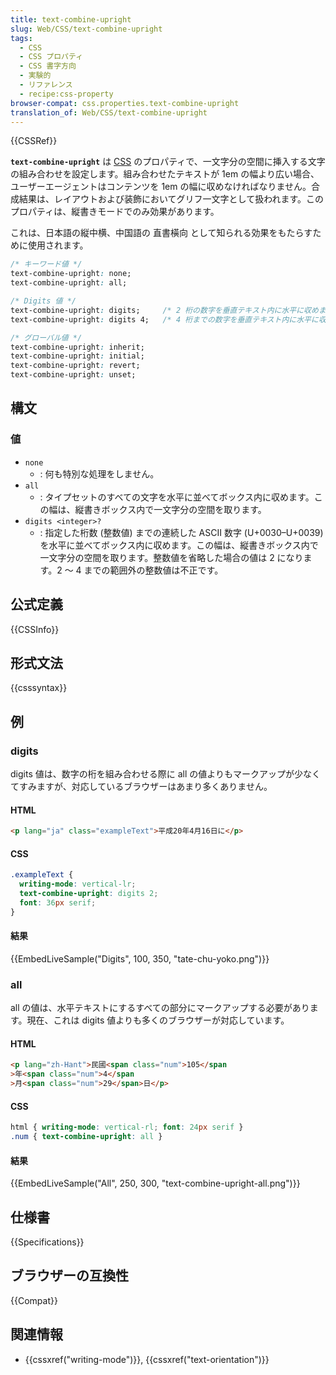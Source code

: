 ```yaml
---
title: text-combine-upright
slug: Web/CSS/text-combine-upright
tags:
  - CSS
  - CSS プロパティ
  - CSS 書字方向
  - 実験的
  - リファレンス
  - recipe:css-property
browser-compat: css.properties.text-combine-upright
translation_of: Web/CSS/text-combine-upright
---
```

{{CSSRef}}

**`text-combine-upright`** は [CSS](/ja/docs/Web/CSS) のプロパティで、一文字分の空間に挿入する文字の組み合わせを設定します。組み合わせたテキストが 1em の幅より広い場合、ユーザーエージェントはコンテンツを 1em の幅に収めなければなりません。合成結果は、レイアウトおよび装飾においてグリフ一文字として扱われます。このプロパティは、縦書きモードでのみ効果があります。

これは、日本語の縦中横、中国語の <span lang="zh-Hant">直書橫向</span> として知られる効果をもたらすために使用されます。

```css
/* キーワード値 */
text-combine-upright: none;
text-combine-upright: all;

/* Digits 値 */
text-combine-upright: digits;     /* 2 桁の数字を垂直テキスト内に水平に収めます */
text-combine-upright: digits 4;   /* 4 桁までの数字を垂直テキスト内に水平に収めます */

/* グローバル値 */
text-combine-upright: inherit;
text-combine-upright: initial;
text-combine-upright: revert;
text-combine-upright: unset;
```

## 構文

### 値

- `none`
  - : 何も特別な処理をしません。
- `all`
  - : タイプセットのすべての文字を水平に並べてボックス内に収めます。この幅は、縦書きボックス内で一文字分の空間を取ります。
- `digits <integer>?`
  - : 指定した桁数 (整数値) までの連続した ASCII 数字 (U+0030–U+0039) を水平に並べてボックス内に収めます。この幅は、縦書きボックス内で一文字分の空間を取ります。整数値を省略した場合の値は 2 になります。2 ～ 4 までの範囲外の整数値は不正です。

## 公式定義

{{CSSInfo}}

## 形式文法

{{csssyntax}}

## 例

### digits

digits 値は、数字の桁を組み合わせる際に all の値よりもマークアップが少なくてすみますが、対応しているブラウザーはあまり多くありません。

#### HTML

```html
<p lang="ja" class="exampleText">平成20年4月16日に</p>
```

#### CSS

```css
.exampleText {
  writing-mode: vertical-lr;
  text-combine-upright: digits 2;
  font: 36px serif;
}
```

#### 結果

{{EmbedLiveSample("Digits", 100, 350, "tate-chu-yoko.png")}}

### all

all の値は、水平テキストにするすべての部分にマークアップする必要があります。現在、これは digits 値よりも多くのブラウザーが対応しています。

#### HTML

```html
<p lang="zh-Hant">民國<span class="num">105</span
>年<span class="num">4</span
>月<span class="num">29</span>日</p>
```

#### CSS

```css
html { writing-mode: vertical-rl; font: 24px serif }
.num { text-combine-upright: all }
```

#### 結果

{{EmbedLiveSample("All", 250, 300, "text-combine-upright-all.png")}}

## 仕様書

{{Specifications}}

## ブラウザーの互換性

{{Compat}}

## 関連情報

- {{cssxref("writing-mode")}}, {{cssxref("text-orientation")}}
